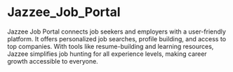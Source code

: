 # Jazzee_Job_Portal
Jazzee Job Portal connects job seekers and employers with a user-friendly platform. It offers personalized job searches, profile building, and access to top companies. With tools like resume-building and learning resources, Jazzee simplifies job hunting for all experience levels, making career growth accessible to everyone.
